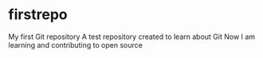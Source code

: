 # firstrepo
My first Git repository
A test repository created to learn about Git
Now I am learning and contributing to open source
